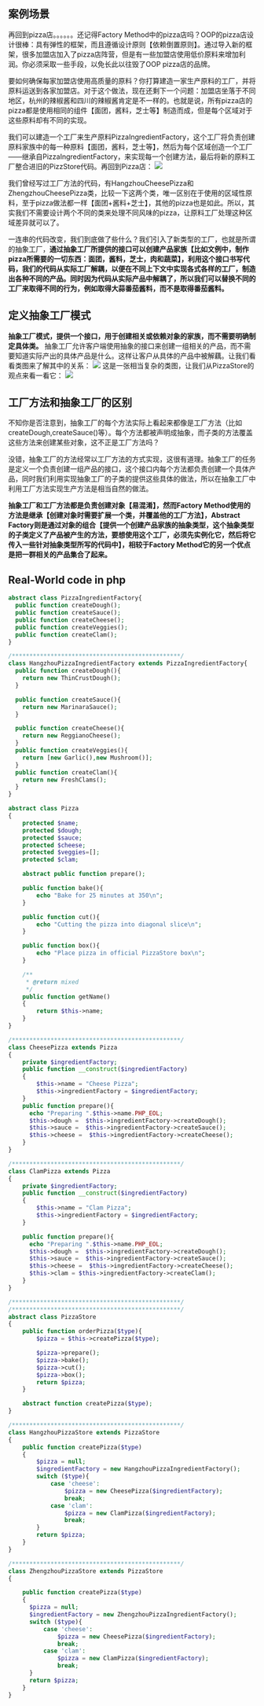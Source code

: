 ## 案例场景
再回到pizza店。。。。。。还记得Factory Method中的pizza店吗？OOP的pizza店设计很棒：具有弹性的框架，而且遵循设计原则【依赖倒置原则】。通过导入新的框架，很多加盟店加入了pizza店阵营，但是有一些加盟店使用低价原料来增加利润。你必须采取一些手段，以免长此以往毁了OOP pizza店的品牌。

要如何确保每家加盟店使用高质量的原料？你打算建造一家生产原料的工厂，并将原料运送到各家加盟店。对于这个做法，现在还剩下一个问题：加盟店坐落于不同地区，杭州的辣椒酱和四川的辣椒酱肯定是不一样的。也就是说，所有pizza店的pizza都是使用相同的组件【面团，酱料，芝士等】制造而成，但是每个区域对于这些原料却有不同的实现。

我们可以建造一个工厂来生产原料PizzaIngredientFactory，这个工厂将负责创建原料家族中的每一种原料【面团，酱料，芝士等】，然后为每个区域创造一个工厂——继承自PizzaIngredientFactory，来实现每一个创建方法，最后将新的原料工厂整合进旧的PizzStore代码。再回到Pizza店：
![](https://github.com/sdwang1/design-pattern/blob/master/blogimg/Abstract_Factory_pizzaStore_uml.png)

我们曾经写过工厂方法的代码，有HangzhouCheesePizza和ZhengzhouCheesePizza类，比较一下这两个类，唯一区别在于使用的区域性原料，至于pizza做法都一样【面团+酱料+芝士】，其他的pizza也是如此。所以，其实我们不需要设计两个不同的类来处理不同风味的pizza，让原料工厂处理这种区域差异就可以了。

一连串的代码改变，我们到底做了些什么？我们引入了新类型的工厂，也就是所谓的抽象工厂，**通过抽象工厂所提供的接口可以创建产品家族【比如文例中，制作pizza所需要的一切东西：面团，酱料，芝士，肉和蔬菜】，利用这个接口书写代码，我们的代码从实际工厂解耦，以便在不同上下文中实现各式各样的工厂，制造出各种不同的产品。同时因为代码从实际产品中解耦了，所以我们可以替换不同的工厂来取得不同的行为，例如取得大蒜番茄酱料，而不是取得番茄酱料。**
## 定义抽象工厂模式
**抽象工厂模式，提供一个接口，用于创建相关或依赖对象的家族，而不需要明确制定具体类。**
抽象工厂允许客户端使用抽象的接口来创建一组相关的产品，而不需要知道实际产出的具体产品是什么。这样让客户从具体的产品中被解藕。让我们看看类图来了解其中的关系：
![](https://github.com/sdwang1/design-pattern/blob/master/blogimg/Abstract_Factory_uml.png)
这是一张相当复杂的类图，让我们从PizzaStore的观点来看一看它：
![](https://github.com/sdwang1/design-pattern/blob/master/blogimg/Abstract_Factory_pizzaStore.png)
## 工厂方法和抽象工厂的区别
不知你是否注意到，抽象工厂的每个方法实际上看起来都像是工厂方法（比如createDough,createSauce()等）。每个方法都被声明成抽象，而子类的方法覆盖这些方法来创建某些对象，这不正是工厂方法吗？

没错，抽象工厂的方法经常以工厂方法的方式实现，这很有道理。抽象工厂的任务是定义一个负责创建一组产品的接口，这个接口内每个方法都负责创建一个具体产品，同时我们利用实现抽象工厂的子类的提供这些具体的做法，所以在抽象工厂中利用工厂方法实现生产方法是相当自然的做法。

**抽象工厂和工厂方法都是负责创建对象【易混淆】，然而Factory Method使用的方法是继承【创建对象时需要扩展一个类，并覆盖他的工厂方法】，Abstract Factory则是通过对象的组合【提供一个创建产品家族的抽象类型，这个抽象类型的子类定义了产品被产生的方法，要想使用这个工厂，必须先实例化它，然后将它传入一些针对抽象类型所写的代码中】，相较于Factory Method它的另一个优点是把一群相关的产品集合了起来。**
## Real-World code in php
```php
abstract class PizzaIngredientFactory{
  public function createDough();
  public function createSauce();
  public function createCheese();
  public function createVeggies();
  public function createClam();
}

/************************************************/
class HangzhouPizzaIngredientFactory extends PizzaIngredientFactory{
  public function createDough(){
    return new ThinCrustDough();
  }

  public function createSauce(){
    return new MarinaraSauce();
  }

  public function createCheese(){
    return new ReggianoCheese();
  }
  public function createVeggies(){
    return [new Garlic(),new Mushroom()];
  }
  public function createClam(){
    return new FreshClams();
  }
}

abstract class Pizza
{
    protected $name;
    protected $dough;
    protected $sauce;
    protected $cheese;
    protected $veggies=[];
    protected $clam;

    abstract public function prepare();

    public function bake(){
        echo "Bake for 25 minutes at 350\n";
    }

    public function cut(){
        echo "Cutting the pizza into diagonal slice\n";
    }

    public function box(){
        echo "Place pizza in official PizzaStore box\n";
    }

    /**
     * @return mixed
     */
    public function getName()
    {
        return $this->name;
    }
}

/************************************************/
class CheesePizza extends Pizza
{
    private $ingredientFactory;
    public function __construct($ingredientFactory)
    {
        $this->name = "Cheese Pizza";
        $this->ingredientFactory = $ingredientFactory;
    }
    public function prepare(){
      echo "Preparing ".$this->name.PHP_EOL;
      $this->dough =  $this->ingredientFactory->createDough();
      $this->sauce =  $this->ingredientFactory->createSauce();
      $this->cheese =  $this->ingredientFactory->createCheese();
    }
}

/************************************************/
class ClamPizza extends Pizza
{
    private $ingredientFactory;
    public function __construct($ingredientFactory)
    {
        $this->name = "Clam Pizza";
        $this->ingredientFactory = $ingredientFactory;
    }

    public function prepare(){
      echo "Preparing ".$this->name.PHP_EOL;
      $this->dough =  $this->ingredientFactory->createDough();
      $this->sauce =  $this->ingredientFactory->createSauce();
      $this->cheese =  $this->ingredientFactory->createCheese();
      $this->clam = $this->ingredientFactory->createClam();
    }
}

/************************************************/
/************************************************/
abstract class PizzaStore
{
    public function orderPizza($type){
        $pizza = $this->createPizza($type);

        $pizza->prepare();
        $pizza->bake();
        $pizza->cut();
        $pizza->box();
        return $pizza;
    }

    abstract function createPizza($type);
}

/************************************************/
class HangzhouPizzaStore extends PizzaStore
{
    public function createPizza($type)
    {
        $pizza = null;
        $ingredientFactory = new HangzhouPizzaIngredientFactory();
        switch ($type){
            case 'cheese':
                $pizza = new CheesePizza($ingredientFactory);
                break;
            case 'clam':
                $pizza = new ClamPizza($ingredientFactory);
                break;
        }
        return $pizza;
    }
}

/************************************************/
class ZhengzhouPizzaStore extends PizzaStore
{

    public function createPizza($type)
    {
      $pizza = null;
      $ingredientFactory = new ZhengzhouPizzaIngredientFactory();
      switch ($type){
          case 'cheese':
              $pizza = new CheesePizza($ingredientFactory);
              break;
          case 'clam':
              $pizza = new ClamPizza($ingredientFactory);
              break;
      }
      return $pizza;
    }
}
```
